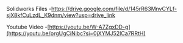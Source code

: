 Solidworks Files 
-https://drive.google.com/file/d/145rR63MnvCYLf-sjX8kfCuLzdL_K9dnm/view?usp=drive_link

Youtube Video
-[https://youtu.be/W-A7ZgxDD-g](https://youtu.be/prgUgCiNibc?si=0jXYMJ52ICa7RRtH)

